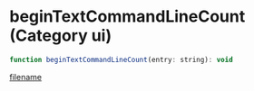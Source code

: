 # beginTextCommandLineCount (Category ui)

```js
function beginTextCommandLineCount(entry: string): void
```

[filename](beginTextCommandLineCount_m.md ':include')